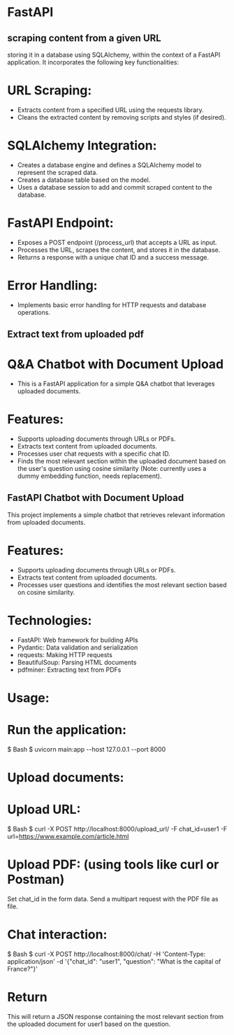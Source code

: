 # FastAPI
## **scraping content from a given URL** 
storing it in a database using SQLAlchemy, within the context of a FastAPI application. It incorporates the following key functionalities:

# URL Scraping: 

- Extracts content from a specified URL using the requests library.
- Cleans the extracted content by removing scripts and styles (if desired).
# SQLAlchemy Integration:

- Creates a database engine and defines a SQLAlchemy model to represent the scraped data.
- Creates a database table based on the model.
- Uses a database session to add and commit scraped content to the database.
# FastAPI Endpoint:

- Exposes a POST endpoint (/process_url) that accepts a URL as input.
- Processes the URL, scrapes the content, and stores it in the database.
- Returns a response with a unique chat ID and a success message.
# Error Handling:

- Implements basic error handling for HTTP requests and database operations.

 ## **Extract text from uploaded pdf**
 # Q&A Chatbot with Document Upload
- This is a FastAPI application for a simple Q&A chatbot that leverages uploaded documents.

# Features:

- Supports uploading documents through URLs or PDFs.
- Extracts text content from uploaded documents.
- Processes user chat requests with a specific chat ID.
- Finds the most relevant section within the uploaded document based on the user's question using cosine similarity (Note: currently uses a dummy embedding function, needs replacement).

## **FastAPI Chatbot with Document Upload**
This project implements a simple chatbot that retrieves relevant information from uploaded documents.

# Features:

- Supports uploading documents through URLs or PDFs.
- Extracts text content from uploaded documents.
- Processes user questions and identifies the most relevant section based on cosine similarity.

# Technologies:

- FastAPI: Web framework for building APIs
- Pydantic: Data validation and serialization
- requests: Making HTTP requests
- BeautifulSoup: Parsing HTML documents
- pdfminer: Extracting text from PDFs

# Usage:

# Run the application:
$ Bash
$ uvicorn main:app --host 127.0.0.1 --port 8000


# Upload documents:
# Upload URL:
$ Bash
$ curl -X POST http://localhost:8000/upload_url/ -F chat_id=user1 -F url=https://www.example.com/article.html

# Upload PDF: (using tools like curl or Postman)
Set chat_id in the form data.
Send a multipart request with the PDF file as file.
# Chat interaction:
$ Bash
$ curl -X POST http://localhost:8000/chat/ -H 'Content-Type: application/json' -d '{"chat_id": "user1", "question": "What is the capital of France?"}'

# Return
This will return a JSON response containing the most relevant section from the uploaded document for user1 based on the question. 



